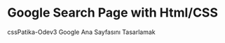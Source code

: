 # Google Search Page with Html/CSS
 cssPatika-Odev3
 Google Ana Sayfasını Tasarlamak
 <img source="Odev3/google.png">

